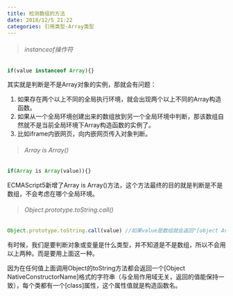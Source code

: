 ```yaml
---
title: 检测数组的方法
date: 2018/12/5 21:22
categories: 引用类型-Array类型
---
```


> ###### instanceof操作符

```javascript
if(value instanceof Array){}
```

其实就是判断是不是Array对象的实例，那就会有问题：

1. 如果存在两个以上不同的全局执行环境，就会出现两个以上不同的Array构造函数。
2. 如果从一个全局环境创建出来的数组放到另一个全局环境中判断，那该数组自然就不是当前全局环境下Array构造函数的实例了。
3. 比如iframe内嵌网页，向内嵌网页传入对象判断。

> ###### Array is Array()

```javascript
if(Array is Array(value)){}
```

ECMAScript5新增了Array is Array()方法，这个方法最终的目的就是判断是不是数组，不会考虑在哪个全局环境。

> ###### Object.prototype.toString.call()

```javascript
Object.prototype.toString.call(value) //如果value是数组就会返回"[object Array]"
```

有时候，我们是要判断对象或变量是什么类型，并不知道是不是数组，所以不会用以上两种。而是要用上面这一种。

因为在任何值上面调用Object的toString方法都会返回一个[Object NativeConstructorName]格式的字符串（与全局作用域无关，返回的值能保持一致），每个类都有一个[class]属性，这个属性值就是构造函数名。